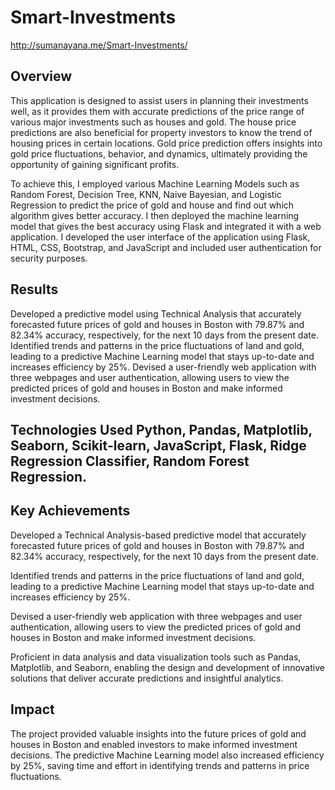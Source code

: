 # Smart-Investments

http://sumanayana.me/Smart-Investments/

## **Overview**
This application is designed to assist users in planning their investments well, as it provides them with accurate predictions of the price range of various major investments such as houses and gold. The house price predictions are also beneficial for property investors to know the trend of housing prices in certain locations. Gold price prediction offers insights into gold price fluctuations, behavior, and dynamics, ultimately providing the opportunity of gaining significant profits.

To achieve this, I employed various Machine Learning Models such as Random Forest, Decision Tree, KNN, Naive Bayesian, and Logistic Regression to predict the price of gold and house and find out which algorithm gives better accuracy. I then deployed the machine learning model that gives the best accuracy using Flask and integrated it with a web application. I developed the user interface of the application using Flask, HTML, CSS, Bootstrap, and JavaScript and included user authentication for security purposes.

## **Results**
Developed a predictive model using Technical Analysis that accurately forecasted future prices of gold and houses in Boston with 79.87% and 82.34% accuracy, respectively, for the next 10 days from the present date. Identified trends and patterns in the price fluctuations of land and gold, leading to a predictive Machine Learning model that stays up-to-date and increases efficiency by 25%. Devised a user-friendly web application with three webpages and user authentication, allowing users to view the predicted prices of gold and houses in Boston and make informed investment decisions.

## **Technologies Used** Python, Pandas, Matplotlib, Seaborn, Scikit-learn, JavaScript, Flask, Ridge Regression Classifier, Random Forest Regression.

## **Key Achievements**

Developed a Technical Analysis-based predictive model that accurately forecasted future prices of gold and houses in Boston with 79.87% and 82.34% accuracy, respectively, for the next 10 days from the present date.

Identified trends and patterns in the price fluctuations of land and gold, leading to a predictive Machine Learning model that stays up-to-date and increases efficiency by 25%.

Devised a user-friendly web application with three webpages and user authentication, allowing users to view the predicted prices of gold and houses in Boston and make informed investment decisions.

Proficient in data analysis and data visualization tools such as Pandas, Matplotlib, and Seaborn, enabling the design and development of innovative solutions that deliver accurate predictions and insightful analytics.

## **Impact**
The project provided valuable insights into the future prices of gold and houses in Boston and enabled investors to make informed investment decisions. The predictive Machine Learning model also increased efficiency by 25%, saving time and effort in identifying trends and patterns in price fluctuations.


